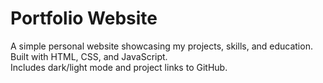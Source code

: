 # Portfolio Website
 
A simple personal website showcasing my projects, skills, and education.  
Built with HTML, CSS, and JavaScript.  
Includes dark/light mode and project links to GitHub.
